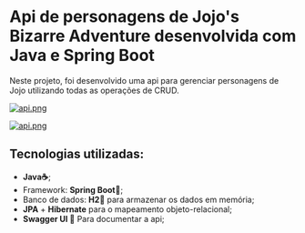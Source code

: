 # Api de personagens de Jojo's Bizarre Adventure desenvolvida com Java e Spring Boot

Neste projeto, foi desenvolvido uma api para gerenciar personagens de Jojo utilizando todas as operações de CRUD.

[![api.png](https://i.postimg.cc/qqD84BXh/api.png)](https://postimg.cc/rRWd9kHM)

[![api.png](https://i.postimg.cc/Njq4d4DW/api.png)](https://postimg.cc/Cz7k1bWN)

## Tecnologias utilizadas:

- **Java☕**;
- Framework: **Spring Boot🍃**;
- Banco de dados: **H2🎲** para armazenar os dados em memória;
- **JPA** + **Hibernate** para o mapeamento objeto-relacional;
- **Swagger UI 📝** Para documentar a api;
